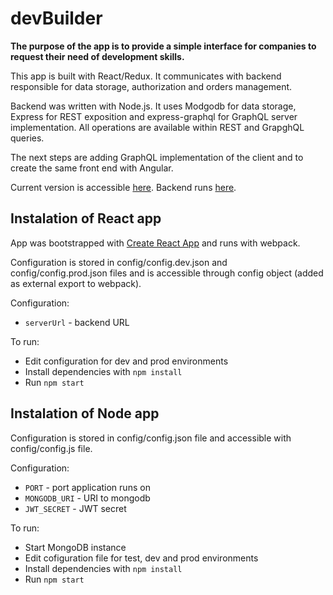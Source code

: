 # devBuilder

**The purpose of the app is to provide a simple interface for companies to request their need of development skills.**

This app is built with React/Redux. It communicates with backend responsible for data storage, authorization and orders management.

Backend was written with Node.js. It uses Modgodb for data storage, Express for REST exposition and express-graphql for GraphQL server implementation. All operations are available within REST and GrapghQL queries.

The next steps are adding GraphQL implementation of the client and to create the same front end with Angular.

Current version is accessible [here](https://devbuilderapp.firebaseapp.com).
Backend runs [here](https://afternoon-sea-82497.herokuapp.com).

## Instalation of React app
App was bootstrapped with [Create React App](https://github.com/facebookincubator/create-react-app) and runs with webpack.

Configuration is stored in config/config.dev.json and config/config.prod.json files and is accessible through config object (added as external export to webpack).

Configuration:
- `serverUrl` - backend URL

To run:
- Edit configuration for dev and prod environments
- Install dependencies with `npm install`
- Run `npm start`

## Instalation of Node app

Configuration is stored in config/config.json file and accessible with config/config.js file.

Configuration:
- `PORT` - port application runs on
- `MONGODB_URI` - URI to mongodb 
- `JWT_SECRET` - JWT secret

To run:
- Start MongoDB instance
- Edit cofiguration file for test, dev and prod environments
- Install dependencies with `npm install`
- Run `npm start`